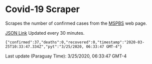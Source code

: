 # Covid-19 Scraper

Scrapes the number of confirmed cases from the [MSPBS](https://www.mspbs.gov.py/covid-19.php) web page.

[JSON Link](https://jmayalag.github.io/covid19-scrape/cases.json)
Updated every 30 minutes.
```
{"confirmed":37,"deaths":0,"recovered":0,"timestamp":"2020-03-25T10:33:47.334Z","pyt":"3/25/2020, 06:33:47 GMT-4"}
```
Last update (Paraguay Time): 3/25/2020, 06:33:47 GMT-4